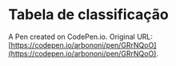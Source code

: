 # Tabela de classificação

A Pen created on CodePen.io. Original URL: [https://codepen.io/arbononi/pen/GRrNQoO](https://codepen.io/arbononi/pen/GRrNQoO).


